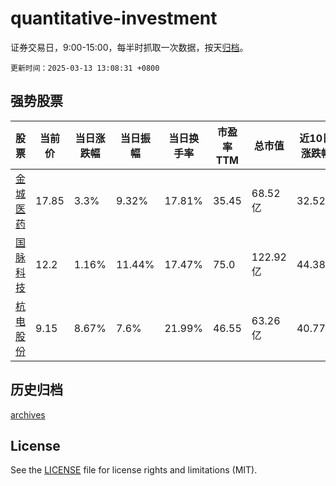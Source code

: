 # quantitative-investment

证券交易日，9:00-15:00，每半时抓取一次数据，按天[归档](archives)。

`更新时间：2025-03-13 13:08:31 +0800`

## 强势股票

|股票|当前价|当日涨跌幅|当日振幅|当日换手率|市盈率TTM|总市值|近10日涨跌幅|
|----|----|----|----|----|----|----|----|
|[金城医药](https://xueqiu.com/S/SZ300233)|17.85|3.3%|9.32%|17.81%|35.45|68.52亿|32.52%|
|[国脉科技](https://xueqiu.com/S/SZ002093)|12.2|1.16%|11.44%|17.47%|75.0|122.92亿|44.38%|
|[杭电股份](https://xueqiu.com/S/SH603618)|9.15|8.67%|7.6%|21.99%|46.55|63.26亿|40.77%|

## 历史归档

[archives](archives)

## License

See the [LICENSE](LICENSE) file for license rights and limitations (MIT).